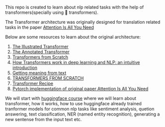 This repo is created to learn about nlp related tasks with the help of transformers(specially using 🤗 transformers).

The Transformer architecture was originally designed for translation related tasks in the paper [Attention Is All You Need](https://arxiv.org/abs/1706.03762)

Below are some resources to learn about the original architecture:
1. [The Illustrated Transformer](https://jalammar.github.io/illustrated-transformer/)
2. [The Annotated Transformer](https://nlp.seas.harvard.edu/2018/04/03/attention.html)
3. [Transformers from Scratch](https://e2eml.school/transformers.html)
4. [How Transformers work in deep learning and NLP: an intuitive introduction](https://theaisummer.com/transformer/)
5. [Getting meaning from text](https://peltarion.com/blog/data-science/self-attention-video)
6. [TRANSFORMERS FROM SCRATCH](http://peterbloem.nl/blog/transformers)
7. [Transformer Recipe](https://github.com/dair-ai/Transformers-Recipe)
8. [Pytorch implementation of original paper Attention Is All You Need](https://github.com/gordicaleksa/pytorch-original-transformer)



We will start with [huggingface course](https://huggingface.co/course/chapter1/1) where we will learn about transformer, how it works, how to use huggingface already trained tranformer models for common nlp tasks like sentiment analysis, quetion answering, text classification, NER (named entity recognition), generating a new sentense from the input text etc.


